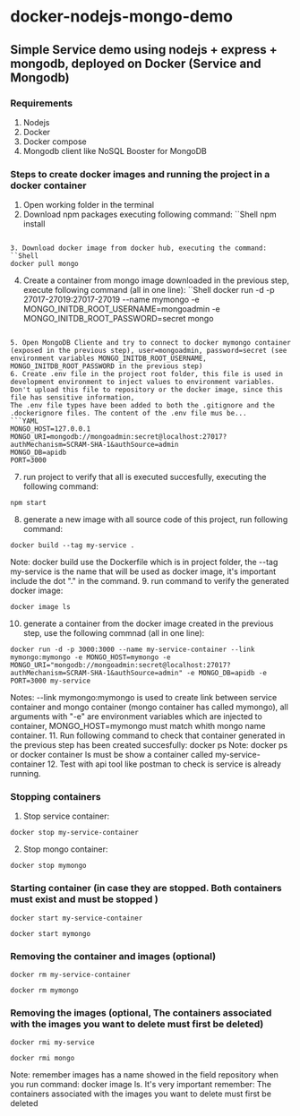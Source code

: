 # docker-nodejs-mongo-demo
## Simple Service demo using nodejs + express + mongodb, deployed on Docker (Service and Mongodb)

### Requirements
1. Nodejs
2. Docker
3. Docker compose
4. Mongodb client like NoSQL Booster for MongoDB

### Steps to create docker images and running the project in a docker container
1. Open working folder in the terminal
2. Download npm packages executing following command: 
``Shell
npm install
```

3. Download docker image from docker hub, executing the command: 
``Shell
docker pull mongo
```

4. Create a container from mongo image downloaded in the previous step, execute following command (all in one line): 
``Shell
docker run -d -p 27017-27019:27017-27019 --name mymongo -e MONGO_INITDB_ROOT_USERNAME=mongoadmin -e MONGO_INITDB_ROOT_PASSWORD=secret mongo
```

5. Open MongoDB Cliente and try to connect to docker mymongo container (exposed in the previous step), user=mongoadmin, password=secret (see environment variables MONGO_INITDB_ROOT_USERNAME,  MONGO_INITDB_ROOT_PASSWORD in the previous step)
6. Create .env file in the project root folder, this file is used in development environment to inject values to environment variables. Don't upload this file to repository or the docker image, since this file has sensitive information, 
The .env file types have been added to both the .gitignore and the .dockerignore files. The content of the .env file mus be...
```YAML
MONGO_HOST=127.0.0.1
MONGO_URI=mongodb://mongoadmin:secret@localhost:27017?authMechanism=SCRAM-SHA-1&authSource=admin
MONGO_DB=apidb
PORT=3000
```

7. run project to verify that all is executed succesfully, executing the following command: 
```shell
npm start
```

8. generate a new image with all source code of this project, run following command: 
```shell
docker build --tag my-service .
```

Note: docker build use the Dockerfile which is in project folder, the --tag my-service is the name that will be used as docker image, it's important include the dot "." in the command.
9. run command to verify the generated docker image: 
```shell
docker image ls
```

10. generate a container from the docker image created in the previous step, use the following commnad (all in one line): 
```
docker run -d -p 3000:3000 --name my-service-container --link mymongo:mymongo -e MONGO_HOST=mymongo -e MONGO_URI="mongodb://mongoadmin:secret@localhost:27017?authMechanism=SCRAM-SHA-1&authSource=admin" -e MONGO_DB=apidb -e PORT=3000 my-service
```

Notes:  --link mymongo:mymongo is used to create link between service container and mongo container (mongo container has called mymongo), all arguments with "-e" are environment variables which are injected to container, MONGO_HOST=mymongo must match whith mongo name container.
11. Run following command to check that container generated in the previous step has been created succesfully: docker ps
Note: docker ps or docker container ls must be show a container called my-service-container
12. Test with api tool like postman to check is service is already running.

### Stopping containers
1. Stop service container: 
```shell
docker stop my-service-container
```

2. Stop mongo container: 
```shell
docker stop mymongo
```

### Starting container (in case they are stopped. Both containers must exist and must be stopped )
``` shell
docker start my-service-container
```

```shell
docker start mymongo
```

### Removing the container and images (optional)
```shell
docker rm my-service-container
```
```shell
docker rm mymongo
```

### Removing the images (optional, The containers associated with the images you want to delete must first be deleted)
```shell
docker rmi my-service
```

```shell
docker rmi mongo
```
Note: remember images has a name showed in the field repository when you run command: docker image ls.
It's very important remember: The containers associated with the images you want to delete must first be deleted
